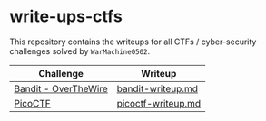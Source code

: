 # write-ups-ctfs

This repository contains the writeups for all CTFs / cyber-security challenges solved by ``WarMachine0502``.

|Challenge|Writeup|
|----|----|
|[Bandit - OverTheWire](https://overthewire.org/wargames/bandit/)|[bandit-writeup.md](https://github.com/WarMachine0502/write-ups-ctfs/blob/main/Bandit/bandit-writeup.md)|
|[PicoCTF](https://picoctf.org/)|[picoctf-writeup.md](https://github.com/WarMachine0502/write-ups-ctfs/blob/main/PicoCTF/picoctf-writeup.md)|